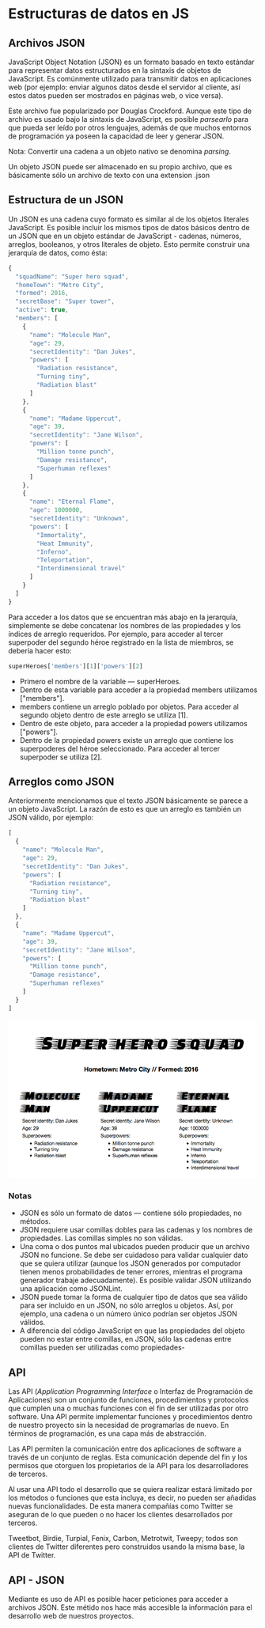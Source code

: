 # Estructuras de datos en JS

## Archivos JSON

JavaScript Object Notation (JSON) es un formato basado en texto estándar para representar datos estructurados en la sintaxis de objetos de JavaScript. Es comúnmente utilizado para transmitir datos en aplicaciones web (por ejemplo: enviar algunos datos desde el servidor al cliente, así estos datos pueden ser mostrados en páginas web, o vice versa). 

Este archivo fue popularizado por Douglas Crockford. Aunque este tipo de archivo es usado bajo la sintaxis de JavaScript, es posible _parsearlo_ para que pueda ser leído por otros lenguajes, además de que muchos entornos de programación ya poseen la capacidad de leer y generar JSON. 

Nota: Convertir una cadena a un objeto nativo se denomina _parsing_.

Un objeto JSON puede ser almacenado en su propio archivo, que es básicamente sólo un archivo de texto con una extension .json

## Estructura de un JSON

Un JSON es una cadena cuyo formato es similar al de los objetos literales JavaScript. Es posible incluir los mismos tipos de datos básicos dentro de un JSON que en un objeto estándar de JavaScript - cadenas, números, arreglos, booleanos, y otros literales de objeto. Esto permite construir una jerarquía de datos, como ésta:

```javascript
{
  "squadName": "Super hero squad",
  "homeTown": "Metro City",
  "formed": 2016,
  "secretBase": "Super tower",
  "active": true,
  "members": [
    {
      "name": "Molecule Man",
      "age": 29,
      "secretIdentity": "Dan Jukes",
      "powers": [
        "Radiation resistance",
        "Turning tiny",
        "Radiation blast"
      ]
    },
    {
      "name": "Madame Uppercut",
      "age": 39,
      "secretIdentity": "Jane Wilson",
      "powers": [
        "Million tonne punch",
        "Damage resistance",
        "Superhuman reflexes"
      ]
    },
    {
      "name": "Eternal Flame",
      "age": 1000000,
      "secretIdentity": "Unknown",
      "powers": [
        "Immortality",
        "Heat Immunity",
        "Inferno",
        "Teleportation",
        "Interdimensional travel"
      ]
    }
  ]
}
```

Para acceder a los datos que se encuentran más abajo en la jerarquía, simplemente se debe concatenar los nombres de las propiedades y los índices de arreglo requeridos. Por ejemplo, para acceder al tercer superpoder del segundo héroe registrado en la lista de miembros, se debería hacer esto: 

```javascript
superHeroes['members'][1]['powers'][2]
```

- Primero el nombre de la variable — superHeroes.
- Dentro de esta variable para acceder a la propiedad members utilizamos ["members"].
- members contiene un arreglo poblado por objetos. Para acceder al segundo objeto dentro de este arreglo se utiliza [1].
- Dentro de este objeto, para acceder a la propiedad powers utilizamos ["powers"].
- Dentro de la propiedad powers existe un arreglo que contiene los superpoderes del héroe seleccionado. Para acceder al tercer superpoder se utiliza [2].

## Arreglos como JSON

Anteriormente mencionamos que el texto JSON básicamente se parece a un objeto JavaScript. La razón de esto es que un arreglo es también un JSON válido, por ejemplo:

```javascript
[
  {
    "name": "Molecule Man",
    "age": 29,
    "secretIdentity": "Dan Jukes",
    "powers": [
      "Radiation resistance",
      "Turning tiny",
      "Radiation blast"
    ]
  },
  {
    "name": "Madame Uppercut",
    "age": 39,
    "secretIdentity": "Jane Wilson",
    "powers": [
      "Million tonne punch",
      "Damage resistance",
      "Superhuman reflexes"
    ]
  }
]
```

![json-ejemplo](https://github.com/MarianneTeixido/CC20-2-CT/blob/master/img/json-superheroes.png)

### Notas

- JSON es sólo un formato de datos — contiene sólo propiedades, no métodos.
- JSON requiere usar comillas dobles para las cadenas y los nombres de propiedades. Las comillas simples no son válidas.
- Una coma o dos puntos mal ubicados pueden producir que un archivo JSON no funcione. Se debe ser cuidadoso para validar cualquier dato que se quiera utilizar (aunque los JSON generados por computador tienen menos probabilidades de tener errores, mientras el programa generador trabaje adecuadamente). Es posible validar JSON utilizando una aplicación como JSONLint.
- JSON puede tomar la forma de cualquier tipo de datos que sea válido para ser incluido en un JSON, no sólo arreglos u objetos. Así, por ejemplo, una cadena o un número único podrían ser objetos JSON válidos.
- A diferencia del código JavaScript en que las propiedades del objeto pueden no estar entre comillas, en JSON, sólo las cadenas entre comillas pueden ser utilizadas como propiedades-

## API

Las API (_Application Programming Interface_ o Interfaz de Programación de Aplicaciones) son un conjunto de funciones, procedimientos y protocolos que cumplen una o muchas funciones con el fin de ser utilizadas por otro software. Una API permite implementar funciones y procedimientos dentro de nuestro proyecto sin la necesidad de programarlas de nuevo. En términos de programación, es una capa más de abstracción. 

Las API permiten la comunicación entre dos aplicaciones de software a través de un conjunto de reglas. Esta comunicación depende del fin y los permisos que otorguen los propietarios de la API para los desarrolladores de terceros. 


Al usar una API todo el desarrollo que se quiera realizar estará limitado por los métodos o funciones que esta incluya, es decir, no pueden ser añadidas nuevas funcionalidades. De esta manera compañías como Twitter se aseguran de lo que pueden o no hacer los clientes desarrollados por terceros.

Tweetbot, Birdie, Turpial, Fenix, Carbon, Metrotwit, Tweepy; todos son clientes de Twitter diferentes pero construidos usando la misma base, la API de Twitter.


## API - JSON

Mediante es uso de API es posible hacer peticiones para acceder a archivos JSON. Este métido nos hace más accesible la información para el desarrollo web de nuestros proyectos.









